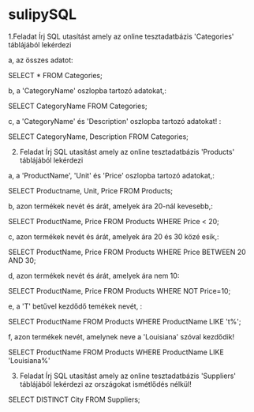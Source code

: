 # sulipySQL

1.Feladat
  Írj SQL utasítást amely az online tesztadatbázis 'Categories' táblájából lekérdezi

a, az összes adatot:
  
  SELECT * FROM Categories;

b, a 'CategoryName' oszlopba tartozó adatokat,: 
  
  SELECT CategoryName FROM Categories;

c, a 'CategoryName' és 'Description' oszlopba tartozó adatokat! :
  
  SELECT CategoryName, Description FROM Categories;
  
2. Feladat
Írj SQL utasítást amely az online tesztadatbázis 'Products' táblájából lekérdezi 

a, a 'ProductName', 'Unit' és 'Price' oszlopba tartozó adatokat,:

  SELECT Productname, Unit, Price FROM Products;
  
b, azon termékek nevét és árát, amelyek ára 20-nál kevesebb,:

  SELECT ProductName, Price FROM Products WHERE Price < 20;
  
c, azon termékek nevét és árát, amelyek ára 20 és 30 közé esik,:

  SELECT ProductName, Price FROM Products WHERE Price BETWEEN 20 AND 30;
  
d, azon termékek nevét és árát, amelyek ára nem 10:

  SELECT ProductName, Price FROM Products 
  WHERE NOT Price=10;

e, a 'T' betűvel kezdődő temékek nevét, :

  SELECT ProductName FROM Products WHERE ProductName LIKE 't%';
  
f, azon termékek nevét, amelynek neve a 'Louisiana' szóval kezdődik! 

  SELECT ProductName FROM Products WHERE ProductName LIKE 'Louisiana%'
  
3. Feladat
Írj SQL utasítást amely az online tesztadatbázis 'Suppliers' táblájából lekérdezi az országokat ismétlődés nélkül!

  SELECT DISTINCT City FROM Suppliers;

    






























































